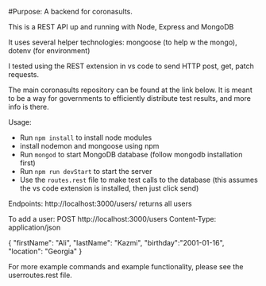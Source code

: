 #Purpose: A backend for coronasults. 

This is a REST API up and running with Node, Express and MongoDB

It uses several helper technologies: mongoose (to help w the mongo), dotenv (for environment)

I tested using the REST extension in vs code to send HTTP post, get, patch requests. 

The main coronasults repository can be found at the link below. It is meant to be a way for governments to efficiently distribute test results, and more info is there. 

Usage:
- Run `npm install` to install node modules
- install nodemon and mongoose using npm 
- Run `mongod` to start MongoDB database (follow mongodb installation first) 
- Run `npm run devStart` to start the server
- Use the `routes.rest` file to make test calls to the database (this assumes the vs code extension is installed, then just click send) 


Endpoints: 
http://localhost:3000/users/ returns all users 


To add a user: 
POST http://localhost:3000/users
Content-Type: application/json

{
  "firstName": "Ali",
  "lastName": "Kazmi",
  "birthday":"2001-01-16",
  "location": "Georgia"
}

For more example commands and example functionality, please see the userroutes.rest file. 
